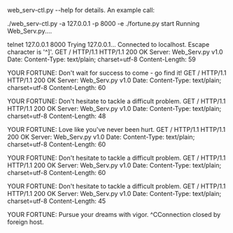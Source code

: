 web_serv-ctl.py --help for details. An example call:

./web_serv-ctl.py -a 127.0.0.1 -p 8000 -e ./fortune.py start
Running Web_Serv.py....

telnet 127.0.0.1 8000
Trying 127.0.0.1...
Connected to localhost.
Escape character is '^]'.
GET / HTTP/1.1
HTTP/1.1 200 OK
Server: Web_Serv.py v1.0
Date: 
Content-Type: text/plain; charset=utf-8
Content-Length: 59

YOUR FORTUNE: Don't wait for success to come - go find it!
GET / HTTP/1.1
HTTP/1.1 200 OK
Server: Web_Serv.py v1.0
Date: 
Content-Type: text/plain; charset=utf-8
Content-Length: 60

YOUR FORTUNE: Don't hesitate to tackle a difficult problem.
GET / HTTP/1.1
HTTP/1.1 200 OK
Server: Web_Serv.py v1.0
Date: 
Content-Type: text/plain; charset=utf-8
Content-Length: 48

YOUR FORTUNE: Love like you've never been hurt.
GET / HTTP/1.1
HTTP/1.1 200 OK
Server: Web_Serv.py v1.0
Date: 
Content-Type: text/plain; charset=utf-8
Content-Length: 60

YOUR FORTUNE: Don't hesitate to tackle a difficult problem.
GET / HTTP/1.1
HTTP/1.1 200 OK
Server: Web_Serv.py v1.0
Date: 
Content-Type: text/plain; charset=utf-8
Content-Length: 60

YOUR FORTUNE: Don't hesitate to tackle a difficult problem.
GET / HTTP/1.1
HTTP/1.1 200 OK
Server: Web_Serv.py v1.0
Date: 
Content-Type: text/plain; charset=utf-8
Content-Length: 45

YOUR FORTUNE: Pursue your dreams with vigor.
^CConnection closed by foreign host.
